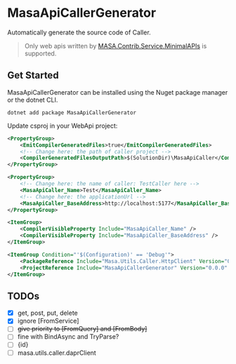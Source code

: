 # MasaApiCallerGenerator

Automatically generate the source code of Caller.

> Only web apis written by [MASA.Contrib.Service.MinimalAPIs](https://github.com/masastack/MASA.Contrib) is supported.

## Get Started

MasaApiCallerGenerator can be installed using the Nuget package manager or the dotnet CLI.

```shell
dotnet add package MasaApiCallerGenerator
```
 
Update csproj in your WebApi project:
```xml
<PropertyGroup>
    <EmitCompilerGeneratedFiles>true</EmitCompilerGeneratedFiles>
    <!-- Change here: the path of caller project -->
    <CompilerGeneratedFilesOutputPath>$(SolutionDir)\MasaApiCaller</CompilerGeneratedFilesOutputPath>
</PropertyGroup>

<PropertyGroup>
    <!-- Change here: the name of caller: TestCaller here -->
    <MasaApiCaller_Name>Test</MasaApiCaller_Name>
    <!-- Change here: the applicationUrl -->
    <MasaApiCaller_BaseAddress>http://localhost:5177</MasaApiCaller_BaseAddress>
</PropertyGroup>

<ItemGroup>
    <CompilerVisibleProperty Include="MasaApiCaller_Name" />
    <CompilerVisibleProperty Include="MasaApiCaller_BaseAddress" />
</ItemGroup>

<ItemGroup Condition="'$(Configuration)' == 'Debug'">
    <PackageReference Include="Masa.Utils.Caller.HttpClient" Version="0.0.0" /> <!-- change version -->
    <ProjectReference Include="MasaApiCallerGenerator" Version="0.0.0" /> <!-- change version -->
</ItemGroup>
```

## TODOs
- [x] get, post, put, delete
- [x] ignore \[FromService\]
- [ ] ~~give priority to \[FromQuery\] and \[FromBody\]~~
- [ ] fine with BindAsync and TryParse?
- [ ] {id}
- [ ] masa.utils.caller.daprClient
